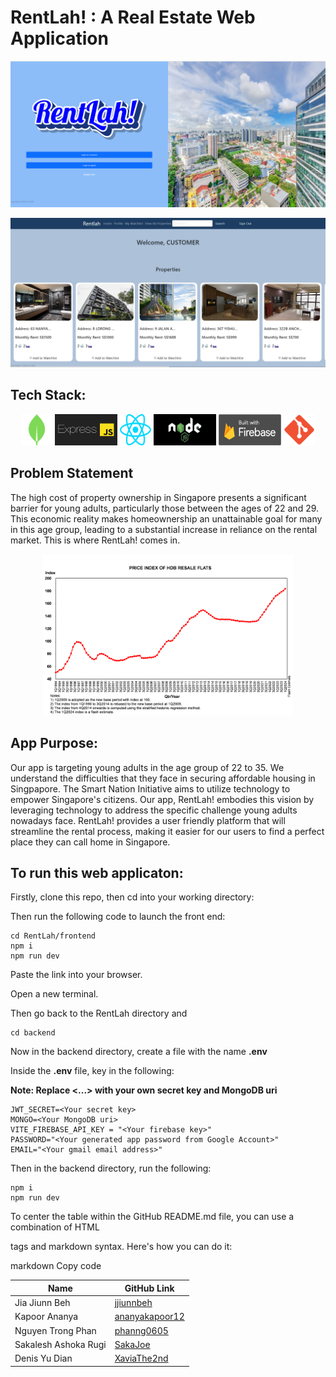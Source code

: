 # RentLah! : A Real Estate Web Application

<p align="center">
  <img src="./frontend/src/assets/Login Choice Screenshot.png" alt="RentLah Login Choice Screenshot" width="800"/>
</p>
<p align="center">
  <img src="./frontend/src/assets/homepage.jpg" alt="Home Page Screenshot" width="800"/>
</p>


## Tech Stack:
<p align="center">
  <img src="./frontend/src/assets/mongodb.png" alt="MongoDB logo" style="width: 50px; height: 50px;"/>
  <img src="./frontend/src/assets/expressserver.png" alt="Express.js logo" style="width: 100px; height: 50px;"/>
    <img src="./frontend/src/assets/react.svg" alt="React Logo" style="width: 50px; height: 50px;"/>
  <img src="./frontend/src/assets/nodejs.jpg" alt="Node.js logo" style="width: 100px; height: 50px;"/>
  <img src="./frontend/src/assets/firebase.png" alt="Firebase logo" style="width: 100px; height: 50px;"/>
  <img src="./frontend/src/assets/git.png" alt="git logo"style="width: 50px; height: 50px;"/>
</p>


## Problem Statement ##

The high cost of property ownership in Singapore presents a significant barrier for young adults, particularly those between the ages of 22 and 29. This economic reality makes homeownership an unattainable goal for many in this age group, leading to a substantial increase in reliance on the rental market. This is where RentLah! comes in.

<p align="center">
  <img src="./frontend/src/assets/1Q2024 Flash Estimate Small Chart.png" alt="Resale Flat Price Index" width="400"/>
</p>

## App Purpose:

Our app is targeting young adults in the age group of 22 to 35. We understand the difficulties that they face in securing affordable housing in Singpapore. The Smart Nation Initiative aims to utilize technology to empower Singapore's citizens. Our app, RentLah! embodies this vision by leveraging technology to address the specific challenge young adults nowadays face. RentLah! provides a user friendly platform that will streamline the rental process, making it easier for our users to find a perfect place they can call home in Singapore.


## To run this web applicaton: ##

Firstly, clone this repo, then cd into your working directory:

Then run the following code to launch the front end:  

```
cd RentLah/frontend
npm i
npm run dev
```

Paste the link into your browser.  

Open a new terminal.  

Then go back to the RentLah directory and  

```
cd backend
```

Now in the backend directory, create a file with the name **.env**  

Inside the **.env** file, key in the following:  

**Note: Replace <...> with your own secret key and MongoDB uri**  


```
JWT_SECRET=<Your secret key>
MONGO=<Your MongoDB uri>
VITE_FIREBASE_API_KEY = "<Your firebase key>"
PASSWORD="<Your generated app password from Google Account>"
EMAIL="<Your gmail email address>"
```
Then in the backend directory, run the following:  

```
npm i
npm run dev
```

To center the table within the GitHub README.md file, you can use a combination of HTML <div> tags and markdown syntax. Here's how you can do it:

markdown
Copy code
<div align="center">

| Name                    | GitHub Link                                 |
|-------------------------|---------------------------------------------|
| Jia Jiunn Beh           | [jjiunnbeh](https://github.com/jjiunnbeh)  |
| Kapoor Ananya           | [ananyakapoor12](https://github.com/ananyakapoor12) |      
| Nguyen Trong Phan       | [phanng0605](https://github.com/phanng0605)|
| Sakalesh Ashoka Rugi    | [SakaJoe](https://github.com/SakaJoe)      |
| Denis Yu Dian           | [XaviaThe2nd](https://github.com/XaviaThe2nd) |

</div>

